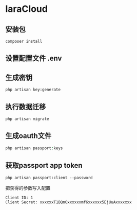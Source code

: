 # laraCloud
## 安装包
```
composer install
```
## 设置配置文件 .env 
## 生成密钥 
```
php artisan key:generate
```
## 执行数据迁移
```
php artisan migrate
```
## 生成oauth文件
```php
php artisan passport:keys
```
## 获取passport app token
```
php artisan passport:client --password 
```
把获得的参数写入配置
```
Client ID: 1
Client Secret: xxxxxxT1BQnOxxxxxxmf6xxxxxx5EjUuAxxxxxxx
```
